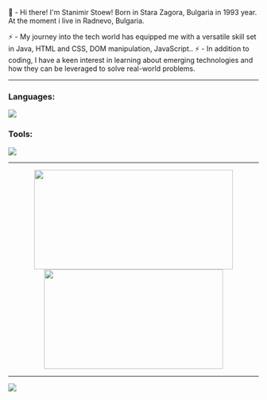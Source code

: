👋 -  Hi there! I'm Stanimir Stoew!
Born in Stara Zagora, Bulgaria in 1993 year. At the moment i live in Radnevo, Bulgaria.

⚡ -  My journey into the tech world has equipped me with a versatile skill set in Java, HTML and CSS, DOM manipulation, JavaScript..
⚡ -  In addition to coding, I have a keen interest in learning about emerging technologies and how they can be leveraged to solve real-world problems. 

--------------------------------------------------------------------------------------------------------------------------------------------------------

<p align="center">
  <h3>Languages:</h3>
  <a href="#">
    <img src="https://skillicons.dev/icons?i=java,js,html,css,mysql" />
  </a>
</p>

<p align="center">
  <h3>Tools:</h3>
  <a href="#">
    <img src="https://skillicons.dev/icons?i=maven,spring,github,idea,vscode,postman" />
  </a>
</p>

--------------------------------------------------------------------------------------------------------------------------------------------------------

<p align="center">
  <img style="height: 200px; width: 400px;" class="img" src="https://github-readme-stats.vercel.app/api?username=sstoew93&theme=dark&show_icons=true&hide_border=true&count_private=true" />
  <img style="height: 200px; width: 360px;" class="img" src="https://github-readme-stats.vercel.app/api/top-langs/?username=sstoew93&theme=dark&show_icons=true&hide_border=true&layout=compact" /></div>
</p>

--------------------------------------------------------------------------------------------------------------------------------------------------------

![](https://komarev.com/ghpvc/?username=your-github-username&color=7f7f7f)

